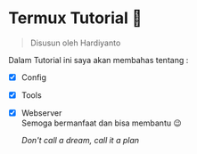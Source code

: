 # Termux Tutorial :imp:
> Disusun oleh Hardiyanto

Dalam Tutorial ini saya akan membahas tentang :
- [x] Config
- [x] Tools
- [x] Webserver<br>
  Semoga bermanfaat dan bisa membantu :wink:
  
  *Don't call a dream, call it a plan*
